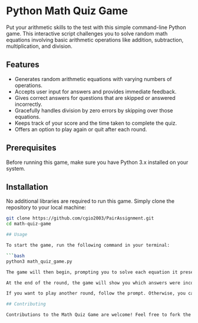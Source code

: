 # Python Math Quiz Game

Put your arithmetic skills to the test with this simple command-line Python game. This interactive script challenges you to solve random math equations involving basic arithmetic operations like addition, subtraction, multiplication, and division. 

## Features

- Generates random arithmetic equations with varying numbers of operations.
- Accepts user input for answers and provides immediate feedback.
- Gives correct answers for questions that are skipped or answered incorrectly.
- Gracefully handles division by zero errors by skipping over those equations.
- Keeps track of your score and the time taken to complete the quiz.
- Offers an option to play again or quit after each round.

## Prerequisites

Before running this game, make sure you have Python 3.x installed on your system. 

## Installation
 
No additional libraries are required to run this game. Simply clone the repository to your local machine:

```bash
git clone https://github.com/cgio2003/PairAssignment.git
cd math-quiz-game

## Usage

To start the game, run the following command in your terminal:

```bash
python3 math_quiz_game.py

The game will then begin, prompting you to solve each equation it presents. Enter your answer and press Enter to submit. To skip a question, press Enter without typing an answer.

At the end of the round, the game will show you which answers were incorrect or skipped and display the correct solutions. It will also show your total score and the time taken to complete the quiz.

If you want to play another round, follow the prompt. Otherwise, you can exit the game by entering 0 when prompted.

## Contributing

Contributions to the Math Quiz Game are welcome! Feel free to fork the repository and submit pull requests.
